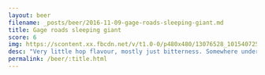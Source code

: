 ```yaml
---
layout: beer
filename: _posts/beer/2016-11-09-gage-roads-sleeping-giant.md
title: Gage roads sleeping giant
score: 6
img: https://scontent.xx.fbcdn.net/v/t1.0-0/p480x480/13076528_10154072540798745_8824066737110537781_n.jpg?oh=4e21b52770315deb08654f5ac167a05b&oe=5914F129
desc: "Very little hop flavour, mostly just bitterness. Somewhere underneath there’s a nice flavour trying to break through"
permalink: /beer/:title.html
---
```

